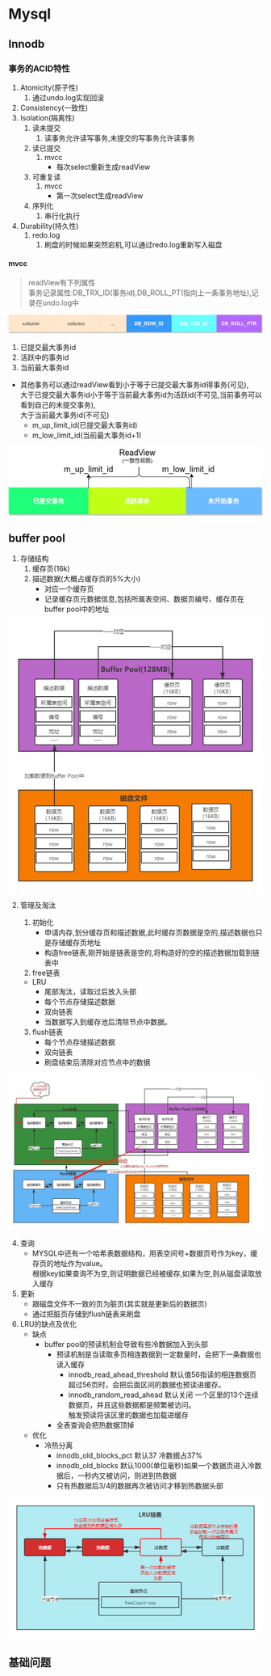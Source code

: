 # Mysql

## Innodb

### 事务的ACID特性

1. Atomicity(原子性)
    1. 通过undo.log实现回滚
2. Consistency(一致性)
3. Isolation(隔离性)
    1. 读未提交
        1. 读事务允许读写事务,未提交的写事务允许读事务
    2. 读已提交
        1. mvcc
            * 每次select重新生成readView
    3. 可重复读
        1. mvcc
            * 第一次select生成readView
    4. 序列化
        1. 串行化执行
4. Durability(持久性)
    1. redo.log
        1. 刷盘的时候如果突然宕机,可以通过redo.log重新写入磁盘

#### mvcc

> readView有下列属性  
> 事务记录属性:DB_TRX_ID(事务id),DB_ROLL_PT(指向上一条事务地址),记录在undo.log中

![img](trxcolum.png)

1. 已提交最大事务id
2. 活跃中的事务id
3. 当前最大事务id

* 其他事务可以通过readView看到小于等于已提交最大事务id得事务(可见),  
  大于已提交最大事务id小于等于当前最大事务id为活跃id(不可见,当前事务可以看到自己的未提交事务),  
  大于当前最大事务id(不可见)
    * m_up_limit_id(已提交最大事务id)
    * m_low_limit_id(当前最大事务id+1)

![img](readView.png)

## buffer pool

1. 存储结构
    1. 缓存页(16k)
    2. 描述数据(大概占缓存页的5%大小)
        * 对应一个缓存页
        * 记录缓存页元数据信息,包括所属表空间、数据页编号、缓存页在buffer pool中的地址

![img](bufferPoll1.png)

2. 管理及淘汰
    1. 初始化
        * 申请内存,划分缓存页和描述数据,此时缓存页数据是空的,描述数据也只是存储缓存页地址
        * 构造free链表,刚开始是链表是空的,将构造好的空的描述数据加载到链表中
    2. free链表

    * LRU
        * 尾部淘汰，读取过后放入头部
        * 每个节点存储描述数据
        * 双向链表
        * 当数据写入到缓存池后清除节点中数据。

    3. flush链表
        * 每个节点存储描述数据
        * 双向链表
        * 刷盘结束后清除对应节点中的数据

![img](bufferPoll2.png)

4. 查询
    * MYSQL中还有一个哈希表数据结构，用表空间号+数据页号作为key，缓存页的地址作为value。  
      根据key如果查询不为空,则证明数据已经被缓存,如果为空,则从磁盘读取放入缓存
5. 更新
    * 跟磁盘文件不一致的页为脏页(其实就是更新后的数据页)
    * 通过把脏页存储到flush链表来刷盘
6. LRU的缺点及优化
    * 缺点
        * buffer pool的预读机制会导致有些冷数据加入到头部
            * 预读机制是当读取多页相连数据到一定数量时，会把下一条数据也读入缓存
                * innodb_read_ahead_threshold 默认值56指读的相连数据页超过56页时，会把后面区间的数据也预读进缓存。
                * innodb_random_read_ahead 默认关闭 一个区里的13个连续数据页，并且这些数据都是频繁被访问。  
                  触发预读将该区里的数据也加载进缓存
            * 全表查询会把热数据顶掉
    * 优化
        * 冷热分离
            * innodb_old_blocks_pct 默认37 冷数据占37%
            * innodb_old_blocks 默认1000(单位毫秒)如果一个数据页进入冷数据后，一秒内又被访问，则进到热数据
            * 只有热数据后3/4的数据再次被访问才移到热数据头部

![img](bufferPoll3.png)

## 基础问题
